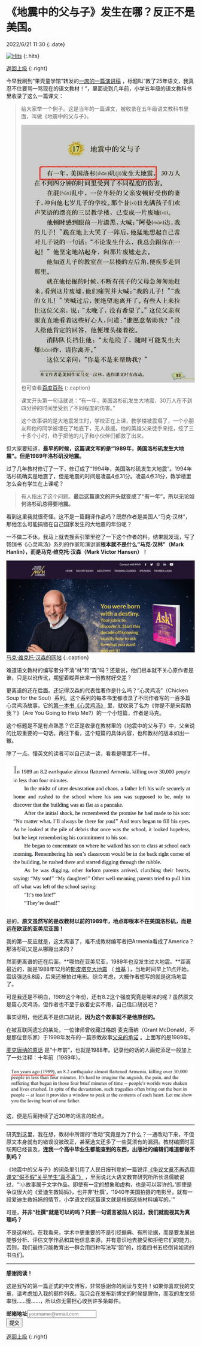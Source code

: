 # 《地震中的父与子》发生在哪？反正不是美国。

2022/6/21 11:30
{:.date}

[![Hits](https://hits.seeyoufarm.com/api/count/incr/badge.svg?url=https%3A%2F%2Fcynthia7979.github.io%2Fideas%2Ffacts-father-son-earthquake&count_bg=%2379C83D&title_bg=%23555555&icon=&icon_color=%23E7E7E7&title=hits&edge_flat=false)](https://hits.seeyoufarm.com)
{:.hits}

[返回上级](/ideas)
{:.right}

今早我刷到“果壳童学馆”转发的[一席的一篇演讲稿](https://mp.weixin.qq.com/s?__biz=MzA4MDg0Mjk0MQ==&mid=2652477463&idx=1&sn=ca5eefc1bea0f1ab4e6b9be095330592&chksm=847321c5b304a8d3817a717af38b1078ada6e88f46fb70367f312cb2aa44cd2b0528e5f4d004&sessionid=1655772909&subscene=93&scene=90&clicktime=1655772911&enterid=1655772911&ascene=56&devicetype=iOS15.4.1&version=1800172a&nettype=3G+&abtest_cookie=AAACAA%3D%3D&lang=zh_CN&fontScale=115&exportkey=A8KRyruvcvlcTkVG5zY0Zzc%3D&pass_ticket=MXxEGmNsbYvzDRAzGqn4dj4g9F%2FR1cMzh5prbA0ixuRtb6%2BNRAtUpwcJtq5QDknb&wx_header=3) ，标题叫“教了25年语文，我真忍不住要骂一骂现在的语文教材！”，里面说到几年前，小学五年级的语文教科书里收录了这么一篇课文：

> 给大家举一个例子。这是当年的一篇课文，被收录在五年级语文教科书里面，叫做《地震中的父与子》。
> 
> ![image](/static/father-son-earthquake.jfif)  
> 也可查看[百度百科](https://baike.baidu.com/item/地震中的父與子/8948528)
> {:.caption}
> 
>课文开头第一句话就说：“有一年，美国洛杉矶发生大地震，30万人在不到四分钟的时间里受到了不同程度的伤害。”
> 
> 这个故事讲的是大地震发生时，学校正在上课，教学楼被震塌了，一个小朋友和他的同学被埋在了地底下，无人救援。他的英雄父亲徒手来挖，挖了三十多个小时，终于把他的儿子和小伙伴们都救了出来。
> 
但大家要知道，**最早的时候，这篇课文写的是“1989年，美国洛杉矶发生大地震”。但是1989年洛杉矶没地震。**
> 
过了几年教材修订了一下，修订成了“1994年，美国洛杉矶发生大地震”。1994年洛杉矶确实是地震了，但是地震的时间是凌晨4点31分。凌晨4点31分，教学楼里怎么会有学生在上课呢？
> 
> 有人指出了这个问题。**最后这篇课文的开头就变成了“有一年”。所以无论如何洛杉矶总得要地震。**

看到这里我就很奇怪。这不是一篇翻译作品吗？既然作者是美国人“马克·汉林”，那他怎么可能搞错在自己国家发生的大地震的年份呢？

一不做二不休，我马上就去搜索引擎里挖了一下这个作者的料。结果就发现，写了畅销书《心灵鸡汤》系列的作家和演讲家**根本就不是什么“马克·汉林”（Mark Hanlin），而是马克·维克托·汉森（Mark Victor Hansen）！**

![mvh](/static/mvh-site.png)  
[马克·维克托·汉森的网站](https://www.markvictorhansen.com)
{:.caption}

难道语文教材的编写者分不清“林”和“森”吗？还是说，他们根本就不关心原作者是谁，只是以讹传讹，期望着糊弄出来一份教材好交差？

更离谱的还在后面。还记得汉森的代表性著作是什么吗？“心灵鸡汤”（Chicken Soup for the Soul）系列。这个系列的每本书里都收录了不同作者写的一百多篇心灵鸡汤故事。它的[第一本书《心灵鸡汤》](https://www.amazon.com/dp/B012YDMHKQ/ref=dp-kindle-redirect?_encoding=UTF8&btkr=1) 里，就收录了名为《你是不是来帮助我？》（Are You Going to Help Me?）的一个小短篇，作者是马克。

这个标题是不是有点熟悉？它正是收录在教材里的《地震中的父与子》中，父亲说的比较重要的一句话。再往下看，这个短篇的具体内容，也和教材的版本如出一辙。

除了一点。懂英文的读者可以自己读一读，看看是哪里不一样。

![original text](/static/original-text-earthquake.png)

是的。**原文虽然写的是改教材以前的1989年，地点却根本不在美国洛杉矶，而是远在欧亚的亚美尼亚国！**

我的第一反应就是，这太离谱了，难不成教材编写者把Armenia看成了America？那洛杉矶又是从哪蹦出来的？

然而更离谱的还在后面。**哪怕在亚美尼亚，1989年也没发生过大地震。**距离最近的，就是1988年12月的[斯皮塔克大地震](https://baike.baidu.com/item/%E4%BA%9A%E7%BE%8E%E5%B0%BC%E4%BA%9A%E6%96%AF%E7%9A%AE%E5%A1%94%E5%85%8B%E5%A4%A7%E5%9C%B0%E9%9C%87/12766572) （ [维基](https://en.wikipedia.org/wiki/1988_Armenian_earthquake) ），当地时间早上11点开始，震级强达6.8级，后来还被拍过电影。综合考虑，大概作者想写的就是这场地震了。

可是我还是不明白，1989这个年份，还有8.2这个强度究竟是哪来的呢？虽然原文是篇心灵鸡汤，但作者也不至于放着史实不用，自己信口胡说吧？

事实证明，他还真不是信口胡说，**因为这个故事就不是他原创的。**

在被互联网遗忘的某处，一位律师曾收藏过格朗·麦克唐纳（Grant McDonald，不是那位音乐家）于1998年发布的一篇宗教故事[父亲的承诺](https://tcotrel.tripod.com/fathprom.htm) 。上面写的是1989年。

[麦克唐纳的原话](https://www.slideshare.net/ivypanelo/ians-inspirational-stories) 是“十年前”，也就是1988年。记录他的话的人画蛇添足一般加上了一处注释：十年前（1989年）。

![10yrs](/static/ten-years-ago-screenshot.png)

这，便是后面持续了近30年的谣言的起点。

----------

研究到这里，我在想，教材中所谓的“改动”究竟是为了什么？一通改动下来，不但原文本身就有的错误没被改正，甚至选文还多了一些莫须有的漏洞。教材编撰时互联网已经普及，**连我一个高中毕业生都能查到的东西，出版社的编辑们难道都做不到吗？**

《地震中的父与子》的词条里引用了人民日报刊登的一篇锐评[《争议文章不再选用 课文“假不假”关乎学生“真不真”》](http://www.xinhuanet.com//2017-04/13/c_1120799815.htm) ，里面说北大语文教育研究所所长温儒敏说过，“‘小故事属于文学作品，即使有一定的想象和虚构，也是可以容许的。’即使是争议很大的《爱迪生救妈妈》，也并非‘杜撰’，‘1940年美国拍摄的电影里，就有一段爱迪生救妈妈的情节，小学语文的这篇课文就是根据这些材料编写的。’”

可是，**并非“杜撰”就是可以的吗？只要一句谎言被前人说过，我们就能视其为真理吗？**

不是这样的。在我看来，学术中更重要的不是引经据典、有所论据，而是要发展出能够分析、评估文学作品和其他信息来源，并有意识地去接受和拒绝它们的能力。否则，我们最终只能教育出一群会用四种写法写“回”的，抱着四书五经倒背如流的书虫们。

------

**感谢阅读！**

这是我写的第一篇正式的中文博客，非常感谢你的阅读与支持！如果你喜欢我的文章，请考虑加入我的邮件列表。我只会在发布新博文的时候提醒你，而我的发文频率很……慢……，所以你无需担心收到许多条邮件。

<div class="form">
    <form action="https://app.99inbound.com/api/e/3cZaTIPD" method="POST" target="_blank">
        <b>邮箱地址</b><input type="email" name="email" placeholder="yourname@email.com" required><br>
        <div style="position: absolute; left: -5000px;">
            <input type="checkbox" name="magnetic_almond_waved_lamp" value="1" tabindex="-1" autocomplete="no">
        </div>
        <button type="submit">提交</button>
    </form>
</div>

[返回上级](/ideas)
{:.right}

